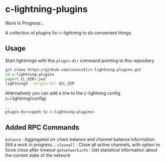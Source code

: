 # c-lightning-plugins

Work In Progress...

A collection of plugins for c-lightning to do convenient things.

## Usage

Start lightningd with this `plugin-dir` command pointing to this repository
```bash
git clone https://github.com/conscott/c-lightning-plugins.git
cd c-lightning-plugins
export CL_DIR=`pwd`
lightningd --plugin-dir $CL_DIR
```

Alternatively you can add a line to the c-lightning config (~/.lightning/config)
```
...
plugin-dir=<path to c-lightning-plugins>
```


## Added RPC Commands
`balance` : Aggregated on-chain balance and channel balance information. Still a work in progress...
`closeall` : Close all active channels, with option to force close after timeout
`getnetworkinfo` : Get statistical information about the current state of the network
